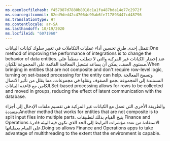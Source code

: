 ```yaml
---
ms.openlocfilehash: f457987d7880b8018c1a1fa487bda14e77c2972f
ms.sourcegitcommit: 82ed9ded42c47064c90ab6fe717893447cd48796
ms.translationtype: HT
ms.contentlocale: ar-SA
ms.lasthandoff: 10/19/2020
ms.locfileid: "6071960"
---
```

<span data-ttu-id="c68f3-101">تتمثل إحدى طرق تحسين أداء عمليات التكاملات في تغيير سلوك كيانات البيانات.</span><span class="sxs-lookup"><span data-stu-id="c68f3-101">One method of improving the performance of integrations is to change the behavior of data entities.</span></span> <span data-ttu-id="c68f3-102">عند إحضار الكيانات غير المركبة والتي لا تتطلب منطقاً على مستوى الصف، يمكن أن يساعد تشغيل المعالجة القائمة على المجموعة للكيان.</span><span class="sxs-lookup"><span data-stu-id="c68f3-102">When bringing in entities that are not composite and don't require row-level logic, turning on set-based processing for the entity can help.</span></span> <span data-ttu-id="c68f3-103">وتسمح المعالجة المستندة إلى المجموعة بجمع الصفوف ونقلها في مجموعات، مما يقلل من تأثير الاتصال الكامن مع قاعدة البيانات.</span><span class="sxs-lookup"><span data-stu-id="c68f3-103">Set-based processing allows for rows to be collected and moved in groups, reducing the effect of latent communication with the database.</span></span>

<span data-ttu-id="c68f3-104">والطريقة الأخرى التي تعمل مع الكيانات غير المركبة هي تقسيم ملفات الإدخال إلى أجزاء متعددة.</span><span class="sxs-lookup"><span data-stu-id="c68f3-104">Another method that works for entities that are not composite is to split input files into multiple parts.</span></span> <span data-ttu-id="c68f3-105">يتيح القيام بذلك لتطبيقات Finance and Operations الاستفادة من تعدد مؤشرات الترابط إلى الحد الذي تكون فيه البيئة قادرة على القيام بعملياتها.</span><span class="sxs-lookup"><span data-stu-id="c68f3-105">Doing so allows Finance and Operations apps to take advantage of multithreading to the extent that the environment is capable.</span></span> 

